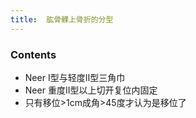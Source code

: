 ```yaml
---
title:  肱骨髁上骨折的分型
--- 
```


### Contents
- Neer Ⅰ型与轻度Ⅱ型三角巾
- Neer 重度Ⅱ型以上切开复位内固定
- 只有移位>1cm成角>45度才认为是移位了

